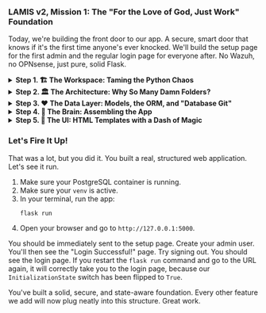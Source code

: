 ### **LAMIS v2, Mission 1: The "For the Love of God, Just Work" Foundation**

Today, we're building the front door to our app. A secure, smart door that knows if it's the first time anyone's ever knocked. We'll build the setup page for the first admin and the regular login page for everyone after. No Wazuh, no OPNsense, just pure, solid Flask.

<details>
<summary><b>Step 1. 🏗️ The Workspace: Taming the Python Chaos</b></summary>

Before we write code, we need to set up our workshop. If you just throw all your tools in a pile on the floor, you'll never find your hammer. Same with code.

**1. Make a Folder:**
Duh. But seriously, let's keep it clean.

```bash
# Make the project folder
mkdir lamis_v2

# Go into it
cd lamis_v2
```

**2. The Virtual Environment (a.k.a. The Private Bubble):**
This is probably the most important, non-code thing you will do.

```bash
# This creates a folder named 'venv' in our project
python -m venv venv
```

> **🤔 Why We Do This (Seriously, Don't Skip This):**
> Imagine you have two Lego sets. One is a Star Wars X-Wing, the other is a Harry Potter castle. They both have little grey pieces, but they're *different* little grey pieces. If you dump them both into the same box, you'll go insane trying to build anything.
>
> A virtual environment (`venv`) is a separate box for each project. It keeps LAMIS's "Lego pieces" (its libraries) from getting mixed up with your other projects. It saves you from future tears. I promise.

**3. "Activate" the Bubble:**
You have to tell your terminal, "Hey, for now, I'm only working with the tools in *this* box."

*   On **macOS/Linux**:
    ```bash
    source venv/bin/activate
    ```
*   On **Windows**:
    ```bash
    .\venv\Scripts\activate
    ```
    You'll know it worked because your command prompt will change, usually with `(venv)` at the beginning.

**4. The `requirements.txt` (The Shopping List):**
This file lists every external tool our project needs.

Create a file named `requirements.txt` and put this inside:

```text
# requirements.txt

# The main engine for our web app
Flask

# For building and validating forms without wanting to cry
Flask-WTF

# Manages user login sessions (who is logged in?)
Flask-Login

# The magic that lets us talk to a database with Python instead of raw SQL
Flask-SQLAlchemy

# Like Git for your database structure. An absolute lifesaver.
Flask-Migrate

# The specific "translator" for talking to a PostgreSQL database
psycopg2-binary

# For securely scrambling passwords
Werkzeug

# Lets us load secret stuff from a file instead of hardcoding it
python-dotenv
```

**5. Install the Stuff:**
Now we tell `pip` (Python's package installer) to go get everything on our list.

```bash
pip install -r requirements.txt
```

Boom. Our workshop is clean, organized, and has all the right tools.

</details>

<details>
<summary><b>Step 2. 🏛️ The Architecture: Why So Many Damn Folders?</b></summary>

I know, I know. It looks complicated. But trust me, this structure will save your sanity. We are building a system where every piece has one job. It's easier to find things, fix things, and add things later.

**Create this exact structure. Yes, all of it. Even the empty `__init__.py` files.**

```
/lamis_v2
|-- .env
|-- config.py
|-- run.py
|-- /app
    |-- __init__.py
    |-- /auth
    |   |-- __init__.py
    |   |-- forms.py
    |   |-- routes.py
    |-- /dashboard
    |   |-- __init__.py
    |   |-- routes.py
    |-- /models
    |   |-- __init__.py
    |   |-- user.py
    |   |-- state.py
    |-- /templates
        |-- /auth
        |   |-- login.html
        |   |-- setup.html
        |-- /dashboard
        |   |-- index.html
```

> **🤔 Jargon Buster: What the hell is all this?**
>
> *   `__init__.py`: This empty-looking file is a big deal. It tells Python, "This folder isn't just a folder; it's a 'package' of code that you can import from." The one in the main `/app` folder is extra special—it's where we'll build our app.
> *   `/auth`, `/dashboard`: These are **Blueprints**. Think of them as self-contained chapters in a book. The `auth` chapter contains everything about logging in, signing up, etc. The `dashboard` chapter will have the main pages. It's just organization.
> *   `/models`: This is where we define what our data looks like. A "model" is just a Python class that maps to a database table. `user.py` will describe the `users` table.
> *   `/templates`: All our HTML files go here. Flask knows to look in this folder automatically.
> *   `.env` & `config.py`: This is a critical security pattern. The `.env` file holds our actual passwords and secret keys. It's like the piece of paper with your bank password on it. The `config.py` file is the wallet that knows *how* to read that piece of paper, but doesn't store the password itself. **You never, ever, ever share your `.env` file.**
> *   `run.py`: A tiny script whose only job is to say "Hey Flask, start the app."

</details>

<details>
<summary><b>Step 3. ❤️ The Data Layer: Models, the ORM, and "Database Git"</b></summary>

Let's define our data. We'll use SQLAlchemy, which is an **ORM**.

> **🤔 Jargon Buster: ORM (Object-Relational Mapper)**
> An ORM is a godsend. It's a translator that lets you work with your database using Python objects instead of writing annoying, error-prone SQL.
>
> **Without an ORM:** `sql = "INSERT INTO users (username) VALUES ('orion')";`
> **With an ORM:** `new_user = User(username='orion'); db.session.add(new_user);`
>
> The ORM writes the SQL for you. It's safer, cleaner, and you get to stay in Python-land.

**1. Create the Model Files:**

*   **`app/models/__init__.py`**: This just creates the `db` object we'll use everywhere.
    ```python
    # app/models/__init__.py
    from flask_sqlalchemy import SQLAlchemy

    # Create the SQLAlchemy instance. It's like creating an empty toolbox.
    # We'll fill it with tools and connect it to our app later.
    db = SQLAlchemy()
    ```

*   **`app/models/user.py`**: Our blueprint for the `users` table.
    ```python
    # app/models/user.py
    from flask_login import UserMixin
    from werkzeug.security import generate_password_hash, check_password_hash
    from app.models import db

    # This class defines the 'users' table in our database.
    # UserMixin is a helper from Flask-Login that adds required login methods.
    class User(UserMixin, db.Model):
        # This explicitly names our table. Good practice.
        __tablename__ = 'users'

        # Defines the columns in our table.
        id = db.Column(db.Integer, primary_key=True) # The unique ID for each user.
        username = db.Column(db.String(64), index=True, unique=True, nullable=False)
        password_hash = db.Column(db.String(256)) # Longer to store the complex hash.

        # A method to take a plain password and store it securely.
        def set_password(self, password: str) -> None:
            self.password_hash = generate_password_hash(password)

        # A method to check if a submitted password matches the stored hash.
        def check_password(self, password: str) -> bool:
            return check_password_hash(self.password_hash, password)
    ```

*   **`app/models/state.py`**: Our special "Is the app set up?" switch.
    ```python
    # app/models/state.py
    from app.models import db

    class InitializationState(db.Model):
        __tablename__ = 'initialization_state'
        id = db.Column(db.Integer, primary_key=True)
        # This is our light switch. True = setup is done. False = setup is needed.
        setup_completed = db.Column(db.Boolean, default=False, nullable=False)
    ```

**2. Set up for Migrations:**
Now we need to connect these models to the actual database using **Flask-Migrate**.

> **🤔 Jargon Buster: Database Migrations**
> Imagine you build your app and release it. A month later, you realize you need to add an `email` column to your `users` table. What do you do? You can't just drop the table and remake it; you'd lose all your users!
>
> A migration is a small, version-controlled script that says "Hey database, I need you to add this `email` column." `Flask-Migrate` is the tool that automatically writes these scripts for you by comparing your Python models to the database. It's like **Git, but for your database structure.** It's how professionals manage database changes safely.

*   **`.env` file**: Create it in the root `lamis_v2` folder.
    ```ini
    # .env
    SECRET_KEY='this-is-a-secret-please-change-it'
    DATABASE_URL='postgresql://postgres:password@localhost:5432/orm_db'
    ```

*   **`config.py`**:
    ```python
    # config.py
    import os
    from dotenv import load_dotenv

    basedir = os.path.abspath(os.path.dirname(__file__))
    load_dotenv(os.path.join(basedir, '.env'))

    class Config:
        SECRET_KEY = os.environ.get('SECRET_KEY')
        SQLALCHEMY_DATABASE_URI = os.environ.get('DATABASE_URL')
        SQLALCHEMY_TRACK_MODIFICATIONS = False
    ```

*   **`app/__init__.py` (Temporary version for setup)**:
    ```python
    # app/__init__.py
    from flask import Flask
    from flask_sqlalchemy import SQLAlchemy
    from flask_migrate import Migrate
    from config import Config

    db = SQLAlchemy()
    migrate = Migrate()

    def create_app(config_class=Config):
        app = Flask(__name__)
        app.config.from_object(config_class)

        db.init_app(app)
        migrate.init_app(app, db)

        # We need to import the models here so Flask-Migrate knows they exist.
        from app.models import user, state

        return app
    ```

*   **`run.py`**:
    ```python
    # run.py
    from app import create_app
    app = create_app()
    ```

**3. Run the Migration Commands:**
Make sure your PostgreSQL Docker container is running and your `venv` is active.

```bash
# Tell Flask where our app is.
# On macOS/Linux:
export FLASK_APP=run.py
# On Windows:
# set FLASK_APP=run.py

# COMMAND 1: Initialize the migration system.
# This creates the 'migrations' folder. You only ever run this once.
flask db init

# COMMAND 2: Generate the migration script.
# This compares your models to the DB and writes the "how-to" script.
flask db migrate -m "Initial migration with user and state tables."

# COMMAND 3: Apply the changes.
# This runs the script and actually creates the tables in PostgreSQL.
flask db upgrade
```

Your database is now live and matches your Python models.

</details>

<details>
<summary><b>Step 4. 🧠 The Brain: Assembling the App</b></summary>

Let's build the real logic now.

**1. The App Factory (`app/__init__.py`):**
This function is the recipe for building our app. It puts all the pieces together. Replace the temporary content of `app/__init__.py` with this final version.

```python
# app/__init__.py
from flask import Flask, request, redirect, url_for
from flask_login import LoginManager
from flask_migrate import Migrate
from config import Config
from app.models import db
from app.models.user import User
from app.models.state import InitializationState

# Create the extension instances here, in the global scope.
login_manager = LoginManager()
migrate = Migrate()

def create_app(config_class=Config):
    # This is the "Application Factory" function.
    app = Flask(__name__)
    app.config.from_object(config_class)

    # Now, connect our extensions to the specific app instance.
    db.init_app(app)
    migrate.init_app(app, db)
    login_manager.init_app(app)
    
    # If a user tries to access a protected page but isn't logged in,
    # send them to the login page of our 'auth' blueprint.
    login_manager.login_view = 'auth.login'

    with app.app_context():
        # Import our blueprints.
        from .auth import routes as auth_routes
        from .dashboard import routes as dashboard_routes

        # Register them with the app. Now Flask knows about their routes.
        app.register_blueprint(auth_routes.bp)
        app.register_blueprint(dashboard_routes.bp)

        # This function is required by Flask-Login. It's how it gets
        # the user object for a logged-in session.
        @login_manager.user_loader
        def load_user(user_id):
            return User.query.get(int(user_id))

        # This is our gatekeeper. It runs before EVERY request.
        @app.before_request
        def check_initialization():
            # If the destination is an auth page or a static file (like CSS),
            # let it through. Otherwise, we'd have an infinite redirect loop.
            if request.endpoint and (request.endpoint.startswith('auth.') or request.endpoint == 'static'):
                return

            state = InitializationState.query.first()
            # If the state doesn't exist or the setup_completed flag is False...
            if not state or not state.setup_completed:
                # ...force the user to the setup page.
                return redirect(url_for('auth.setup'))
        
        # A helper command to create our initial state record.
        @app.cli.command("init-state")
        def init_state_command():
            if InitializationState.query.first():
                print("State record already exists.")
                return
            
            initial_state = InitializationState(setup_completed=False)
            db.session.add(initial_state)
            db.session.commit()
            print("✅ Database state initialized.")

        return app
```

Now, run this command to create that all-important state record: `flask init-state`.

**2. The Forms (`app/auth/forms.py`):**

> **🤔 Jargon Buster: Flask-WTF & CSRF**
> `Flask-WTF` helps us build forms. A `validator` is a rule, like "this field cannot be empty" or "these two password fields must match."
>
> The most important thing it does is protect against **CSRF (Cross-Site Request Forgery)**. Imagine you're logged into your bank. A hacker sends you an email with a link to a "cute cat picture." You click it. That page secretly contains a hidden form that submits a request to your bank's website to transfer money. Since you're already logged in, the bank thinks *you* sent the request.
>
> `Flask-WTF` stops this by putting a unique, secret, one-time-use token in every form (`{{ form.hidden_tag() }}`). When the form is submitted, Flask checks if the token is valid. The hacker's fake form won't have the right token, so the request is rejected. It's a simple but vital piece of security.

```python
# app/auth/forms.py
from flask_wtf import FlaskForm
from wtforms import StringField, PasswordField, SubmitField
from wtforms.validators import DataRequired, EqualTo, Length

class SetupForm(FlaskForm):
    username = StringField('Admin Username', validators=[DataRequired(), Length(min=4, max=64)])
    password = PasswordField('Password', validators=[DataRequired(), Length(min=8)])
    confirm_password = PasswordField(
        'Confirm Password',
        validators=[DataRequired(), EqualTo('password', message='Passwords must match.')]
    )
    submit = SubmitField('Complete Setup')

class LoginForm(FlaskForm):
    username = StringField('Username', validators=[DataRequired()])
    password = PasswordField('Password', validators=[DataRequired()])
    submit = SubmitField('Sign In')
```

**3. The Routes (`app/auth/routes.py` and `app/dashboard/routes.py`):**
A route is the Python function that runs when you visit a specific URL.

*   `app/auth/routes.py`:
    ```python
    # app/auth/routes.py
    from flask import render_template, redirect, url_for, flash, Blueprint
    from flask_login import login_user, logout_user, login_required
    from app.models import db
    from app.models.user import User
    from app.models.state import InitializationState
    from app.auth.forms import SetupForm, LoginForm

    # This creates our "auth" blueprint. All routes here will be prefixed with /auth
    bp = Blueprint('auth', __name__, url_prefix='/auth')

    @bp.route('/setup', methods=['GET', 'POST'])
    def setup():
        state = InitializationState.query.first()
        if state and state.setup_completed:
            return redirect(url_for('dashboard.index')) # Already set up, go to main page.

        form = SetupForm()
        # form.validate_on_submit() is magic. It returns True only if the form was
        # submitted (POST request) AND all validators passed.
        if form.validate_on_submit():
            admin = User(username=form.username.data)
            admin.set_password(form.password.data)
            db.session.add(admin)
            
            state.setup_completed = True # Flip the switch!
            db.session.add(state)
            
            db.session.commit() # Save both changes to the database.
            
            login_user(admin)
            flash('Setup complete! You are now logged in.', 'success')
            return redirect(url_for('dashboard.index'))

        return render_template('auth/setup.html', form=form)

    @bp.route('/login', methods=['GET', 'POST'])
    def login():
        form = LoginForm()
        if form.validate_on_submit():
            user = User.query.filter_by(username=form.username.data).first()
            if user is None or not user.check_password(form.password.data):
                flash('Invalid username or password.', 'danger')
                return redirect(url_for('auth.login'))
            
            login_user(user)
            return redirect(url_for('dashboard.index'))
            
        return render_template('auth/login.html', form=form)

    @bp.route('/logout')
    @login_required # Ensures only logged-in users can log out.
    def logout():
        logout_user()
        return redirect(url_for('auth.login'))
    ```

*   `app/dashboard/routes.py`:
    ```python
    # app/dashboard/routes.py
    from flask import render_template, Blueprint
    from flask_login import login_required

    # The main blueprint for our app. No url_prefix, so it handles the root URL '/'.
    bp = Blueprint('dashboard', __name__)

    @bp.route('/')
    @login_required # This decorator is the bouncer. If not logged in, you're not getting in.
    def index():
        return render_template('dashboard/index.html')
    ```

</details>

<details>
<summary><b>Step 5. 🎨 The UI: HTML Templates with a Dash of Magic</b></summary>

These are the HTML files the user sees. We use **Jinja2**, Flask's templating engine.

> **🤔 Jargon Buster: Jinja2 Templates**
> Jinja2 lets us mix Python-like logic into our HTML.
> *   `{{ ... }}`: Prints a variable. `{{ form.username.label }}` prints the HTML `<label>` tag for the username field.
> *   `{% ... %}`: A statement, like a `for` loop or an `if` block. `{% for error in form.username.errors %}` loops through any validation errors for a field and displays them.
> *   `url_for('auth.login')`: A Flask helper that generates the correct URL for a route. It's better than hard-coding `/auth/login` because if you change the URL in `routes.py`, `url_for` updates automatically.

**1. `app/templates/auth/setup.html`**:
```html
<!DOCTYPE html>
<html lang="en">
<head><meta charset="UTF-8"><title>LAMIS - Initial Setup</title></head>
<body>
    <h1>Initial LAMIS Setup</h1>
    <p>Welcome! Please create the primary administrator account.</p>
    <form action="" method="post" novalidate>
        {{ form.hidden_tag() }} <!-- The CSRF protection token! -->
        <p>{{ form.username.label }}<br>{{ form.username(size=32) }}</p>
        {% for error in form.username.errors %}<p style="color:red;">{{ error }}</p>{% endfor %}
        <p>{{ form.password.label }}<br>{{ form.password(size=32) }}</p>
        {% for error in form.password.errors %}<p style="color:red;">{{ error }}</p>{% endfor %}
        <p>{{ form.confirm_password.label }}<br>{{ form.confirm_password(size=32) }}</p>
        {% for error in form.confirm_password.errors %}<p style="color:red;">{{ error }}</p>{% endfor %}
        <p>{{ form.submit() }}</p>
    </form>
</body>
</html>
```

**2. `app/templates/auth/login.html`**:
```html
<!DOCTYPE html>
<html lang="en">
<head><meta charset="UTF-8"><title>LAMIS - Sign In</title></head>
<body>
    <h1>Sign In to LAMIS</h1>
    <!-- This block shows any 'flashed' messages from our Python code -->
    {% with messages = get_flashed_messages(with_categories=true) %}
        {% if messages %}
            {% for category, message in messages %}
                <div class="alert-{{ category }}">{{ message }}</div>
            {% endfor %}
        {% endif %}
    {% endwith %}
    <form action="" method="post" novalidate>
        {{ form.hidden_tag() }}
        <p>{{ form.username.label }}<br>{{ form.username(size=32) }}</p>
        {% for error in form.username.errors %}<p style="color:red;">{{ error }}</p>{% endfor %}
        <p>{{ form.password.label }}<br>{{ form.password(size=32) }}</p>
        {% for error in form.password.errors %}<p style="color:red;">{{ error }}</p>{% endfor %}
        <p>{{ form.submit() }}</p>
    </form>
</body>
</html>
```

**3. `app/templates/dashboard/index.html`**:
```html
<!DOCTYPE html>
<html lang="en">
<head><meta charset="UTF-8"><title>LAMIS Dashboard</title></head>
<body>
    <h1>Login Successful!</h1>
    <p>Welcome to the LAMIS Dashboard.</p>
    <p><a href="{{ url_for('auth.logout') }}">Sign Out</a></p>
</body>
</html>
```
</details>

### **Let's Fire It Up!**

That was a lot, but you did it. You built a real, structured web application. Let's see it run.

1.  Make sure your PostgreSQL container is running.
2.  Make sure your `venv` is active.
3.  In your terminal, run the app:
    ```bash
    flask run
    ```
4.  Open your browser and go to `http://127.0.0.1:5000`.

You should be immediately sent to the setup page. Create your admin user. You'll then see the "Login Successful!" page. Try signing out. You should see the login page. If you restart the `flask run` command and go to the URL again, it will correctly take you to the login page, because our `InitializationState` switch has been flipped to `True`.

You've built a solid, secure, and state-aware foundation. Every other feature we add will now plug neatly into this structure. Great work.